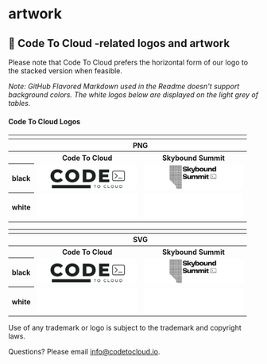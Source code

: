 # artwork
## 🎨 Code To Cloud -related logos and artwork
Please note that Code To Cloud prefers the horizontal form of our logo to the stacked version when feasible.

*Note: GitHub Flavored Markdown used in the Readme doesn't support background colors. The white logos below are displayed on the light grey of tables.*

#### Code To Cloud Logos

<table>
    <tr>
    	<th colspan="7"></th>
    </tr>
    <tr>
        <th></th>
        <th colspan="3">PNG</th>
    </tr>
    <tr>
        <th></th>
        <th>Code To Cloud</th>
        <th>Skybound Summit</th>
    </tr>
    <tr>
        <th>black</th>
        <td><img src="/examples/images/code_to_cloud_black_logo.png" width="200"></td>
        <td><img src="/examples/images/skybound_black_logo.png" width="200"></td>
    </tr>
    <tr>
        <th>white</th>
        <td><img src="/examples/images/code_to_cloud_white_logo.png" width="200"></td>
        <td><img src="/examples/images/skybound_white_logo.png" width="200"></td>
    </tr>
</table>
<table>
    <tr>
    	<th colspan="7"></th>
    </tr>
    <tr>
        <th></th>
        <th colspan="3">SVG</th>
    </tr>
    <tr>
        <th></th>
        <th>Code To Cloud</th>
        <th>Skybound Summit</th>
    </tr>
    <tr>
        <th>black</th>
        <td><img src="/examples/images/code_to_cloud_black_logo.svg" width="200"></td>
        <td><img src="/examples/images/skybound_black_logo.svg" width="200"></td>
    </tr>
    <tr>
        <th>white</th>
        <td><img src="/examples/images/code_to_cloud_white_logo.svg" width="200"></td>
        <td><img src="/examples/images/skybound_white_logo.svg" width="200"></td>
    </tr>
</table>


Use of any trademark or logo is subject to the trademark and copyright laws.

Questions? Please email [info@codetocloud.io](mailto:codetocloud.io).
